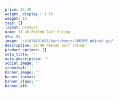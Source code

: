 ```yaml
---
price: 15.39
weight__display_: 1 lb
weight: 16
tags: []
layout: product
name: 31-40 Peeled Gulf Shrimp
sku: 82
image: "/v1628021691/kartchners/SHRIMP_p6jnz6.jpg"
description: 31-40 Peeled Gulf Shrimp
product_options: []
meta_title: ''
meta_description: ''
social_image: ''
canonical: ''
banner_image: ''
banner_format: ''
banner_class: ''
banner_alt: ''

---
```

